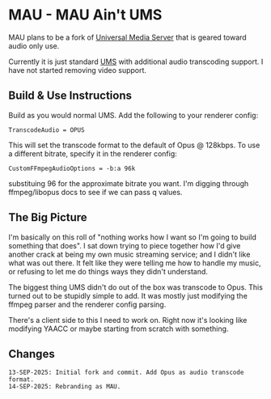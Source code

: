 # MAU - MAU Ain't UMS

MAU plans to be a fork of [Universal Media Server](https://www.universalmediaserver.com/) that is geared toward audio only use. 

Currently it is just standard [UMS](https://github.com/UniversalMediaServer/UniversalMediaServer/) with additional audio transcoding support. I have not started removing video support.

## Build & Use Instructions

Build as you would normal UMS. Add the following to your renderer config:

`TranscodeAudio = OPUS`

This will set the transcode format to the default of Opus @ 128kbps. To use a different bitrate, specify it in the renderer config:

`CustomFFmpegAudioOptions = -b:a 96k`

substituing 96 for the approximate bitrate you want. I'm digging through ffmpeg/libopus docs to see if we can pass q values.

## The Big Picture

I'm basically on this roll of "nothing works how I want so I'm going to build something that does". I sat down trying to piece together how I'd give another crack at being my own music streaming service; and I didn't like what was out there. It felt like they were telling me how to handle my music, or refusing to let me do things ways they didn't understand. 

The biggest thing UMS didn't do out of the box was transcode to Opus. This turned out to be stupidly simple to add. It was mostly just modifying the ffmpeg parser and the renderer config parsing.

There's a client side to this I need to work on. Right now it's looking like modifying YAACC or maybe starting from scratch with something.

## Changes
```
13-SEP-2025: Initial fork and commit. Add Opus as audio transcode format.
14-SEP-2025: Rebranding as MAU.
```
